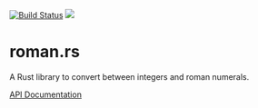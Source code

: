 [![Build Status](https://travis-ci.org/linfir/roman.rs.svg?branch=master)](https://travis-ci.org/linfir/roman.rs)
[![](https://meritbadge.herokuapp.com/roman)](https://crates.io/crates/roman)
# roman.rs

A Rust library to convert between integers and roman numerals.

[API Documentation](http://miomio.fr/roman.rs/roman)
